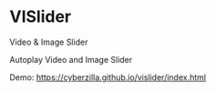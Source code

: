 # VISlider
Video &amp; Image Slider

Autoplay Video and Image Slider

Demo: https://cyberzilla.github.io/vislider/index.html
